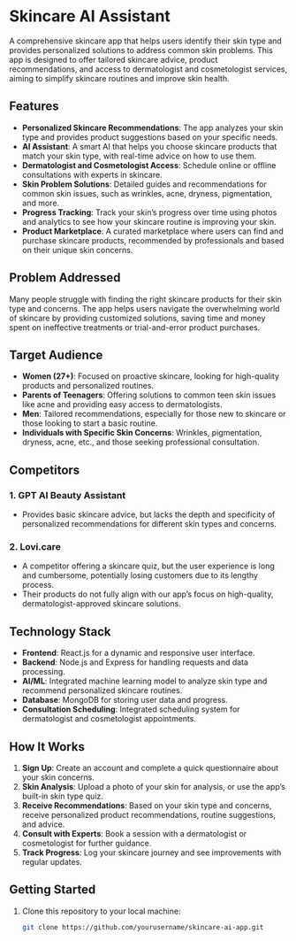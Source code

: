 # Skincare AI Assistant

A comprehensive skincare app that helps users identify their skin type and provides personalized solutions to address common skin problems. This app is designed to offer tailored skincare advice, product recommendations, and access to dermatologist and cosmetologist services, aiming to simplify skincare routines and improve skin health.

## Features

- **Personalized Skincare Recommendations**: The app analyzes your skin type and provides product suggestions based on your specific needs.
- **AI Assistant**: A smart AI that helps you choose skincare products that match your skin type, with real-time advice on how to use them.
- **Dermatologist and Cosmetologist Access**: Schedule online or offline consultations with experts in skincare.
- **Skin Problem Solutions**: Detailed guides and recommendations for common skin issues, such as wrinkles, acne, dryness, pigmentation, and more.
- **Progress Tracking**: Track your skin’s progress over time using photos and analytics to see how your skincare routine is improving your skin.
- **Product Marketplace**: A curated marketplace where users can find and purchase skincare products, recommended by professionals and based on their unique skin concerns.

## Problem Addressed

Many people struggle with finding the right skincare products for their skin type and concerns. The app helps users navigate the overwhelming world of skincare by providing customized solutions, saving time and money spent on ineffective treatments or trial-and-error product purchases.

## Target Audience

- **Women (27+)**: Focused on proactive skincare, looking for high-quality products and personalized routines.
- **Parents of Teenagers**: Offering solutions to common teen skin issues like acne and providing easy access to dermatologists.
- **Men**: Tailored recommendations, especially for those new to skincare or those looking to start a basic routine.
- **Individuals with Specific Skin Concerns**: Wrinkles, pigmentation, dryness, acne, etc., and those seeking professional consultation.

## Competitors

### 1. **GPT AI Beauty Assistant**
   - Provides basic skincare advice, but lacks the depth and specificity of personalized recommendations for different skin types and concerns.

### 2. **Lovi.care**
   - A competitor offering a skincare quiz, but the user experience is long and cumbersome, potentially losing customers due to its lengthy process.
   - Their products do not fully align with our app’s focus on high-quality, dermatologist-approved skincare solutions.

## Technology Stack

- **Frontend**: React.js for a dynamic and responsive user interface.
- **Backend**: Node.js and Express for handling requests and data processing.
- **AI/ML**: Integrated machine learning model to analyze skin type and recommend personalized skincare routines.
- **Database**: MongoDB for storing user data and progress.
- **Consultation Scheduling**: Integrated scheduling system for dermatologist and cosmetologist appointments.

## How It Works

1. **Sign Up**: Create an account and complete a quick questionnaire about your skin concerns.
2. **Skin Analysis**: Upload a photo of your skin for analysis, or use the app’s built-in skin type quiz.
3. **Receive Recommendations**: Based on your skin type and concerns, receive personalized product recommendations, routine suggestions, and advice.
4. **Consult with Experts**: Book a session with a dermatologist or cosmetologist for further guidance.
5. **Track Progress**: Log your skincare journey and see improvements with regular updates.

## Getting Started

1. Clone this repository to your local machine:
   ```bash
   git clone https://github.com/yourusername/skincare-ai-app.git
